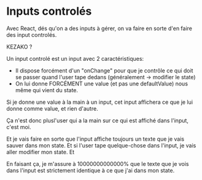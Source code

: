 # Inputs controlés

Avec React, dés qu'on a des inputs à gérer, on va faire en sorte d'en faire des input controlés.

KEZAKO ?

Un input controlé est un input avec 2 caractéristiques:

* Il dispose forcément d'un "onChange" pour que je contrôle ce qui doit se passer quand l'user tape dedans (généralement -> modifier le state)
* On lui donne FORCÉMENT une value (et pas une defaultValue) nous même qui vient du state. 

Si je donne une value à la main à un input, cet input affichera ce que je lui donne comme value, et rien d'autre.

Ça n'est donc plusl'user qui a la main sur ce qui est affiché dans l'input, c'est moi.

Et je vais faire en sorte que l'input affiche toujours un texte que je vais sauver dans mon state. Et si l'user tape quelque-chose dans l'input, je vais aller modifier mon state. Et

En faisant ça, je m'assure à 10000000000000% que le texte que je vois dans l'input est strictement identique à ce que j'ai dans mon state. 
